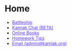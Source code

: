 # Home
- [Battleship](/battleship)
- [Kamiak Chat (BETA)](/chat)
- [Online Books](https://books.kamiak.org/)
- [Homework Tips](/homework-tips)
- [Email (admin@kamiak.org)](https://mail.google.com/mail/?view=cm&fs=1&to=admin@kamiak.org)


<style>
  a { color:#5937fe!important; }
</style>
<!---
<style>
  html { height:100%; }
  body { min-height:100%; /* background:#0d1117; */ }
  .markdown-body { margin-top:0!important; padding-top:32px; }
</style>
-->
